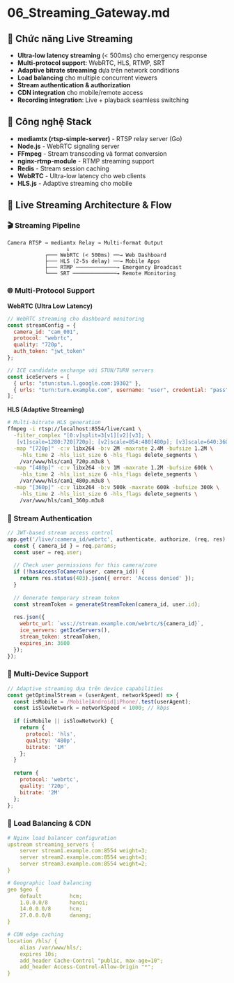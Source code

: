 # 06_Streaming_Gateway.md

## 🎯 Chức năng Live Streaming
- **Ultra-low latency streaming** (< 500ms) cho emergency response
- **Multi-protocol support**: WebRTC, HLS, RTMP, SRT
- **Adaptive bitrate streaming** dựa trên network conditions
- **Load balancing** cho multiple concurrent viewers
- **Stream authentication & authorization**
- **CDN integration** cho mobile/remote access
- **Recording integration**: Live + playback seamless switching

## 🧰 Công nghệ Stack
- **mediamtx (rtsp-simple-server)** - RTSP relay server (Go)
- **Node.js** - WebRTC signaling server
- **FFmpeg** - Stream transcoding và format conversion
- **nginx-rtmp-module** - RTMP streaming support
- **Redis** - Stream session caching
- **WebRTC** - Ultra-low latency cho web clients
- **HLS.js** - Adaptive streaming cho mobile

## 📡 Live Streaming Architecture & Flow

### 🎬 Streaming Pipeline
```
Camera RTSP → mediamtx Relay → Multi-format Output
                   ↓
            ┌─── WebRTC (< 500ms) ──→ Web Dashboard
            ├─── HLS (2-5s delay) ──→ Mobile Apps  
            ├─── RTMP ─────────────→ Emergency Broadcast
            └─── SRT ──────────────→ Remote Monitoring
```

### 🌐 Multi-Protocol Support

**WebRTC (Ultra Low Latency)**
```javascript
// WebRTC streaming cho dashboard monitoring
const streamConfig = {
  camera_id: "cam_001",
  protocol: "webrtc",
  quality: "720p",
  auth_token: "jwt_token"
};

// ICE candidate exchange với STUN/TURN servers
const iceServers = [
  { urls: "stun:stun.l.google.com:19302" },
  { urls: "turn:turn.example.com", username: "user", credential: "pass" }
];
```

**HLS (Adaptive Streaming)**
```bash
# Multi-bitrate HLS generation
ffmpeg -i rtsp://localhost:8554/live/cam1 \
  -filter_complex "[0:v]split=3[v1][v2][v3]; \
   [v1]scale=1280:720[720p]; [v2]scale=854:480[480p]; [v3]scale=640:360[360p]" \
  -map "[720p]" -c:v libx264 -b:v 2M -maxrate 2.4M -bufsize 1.2M \
    -hls_time 2 -hls_list_size 6 -hls_flags delete_segments \
    /var/www/hls/cam1_720p.m3u8 \
  -map "[480p]" -c:v libx264 -b:v 1M -maxrate 1.2M -bufsize 600k \
    -hls_time 2 -hls_list_size 6 -hls_flags delete_segments \
    /var/www/hls/cam1_480p.m3u8 \
  -map "[360p]" -c:v libx264 -b:v 500k -maxrate 600k -bufsize 300k \
    -hls_time 2 -hls_list_size 6 -hls_flags delete_segments \
    /var/www/hls/cam1_360p.m3u8
```

### 🔐 Stream Authentication
```javascript
// JWT-based stream access control
app.get('/live/:camera_id/webrtc', authenticate, authorize, (req, res) => {
  const { camera_id } = req.params;
  const user = req.user;
  
  // Check user permissions for this camera/zone
  if (!hasAccessToCamera(user, camera_id)) {
    return res.status(403).json({ error: 'Access denied' });
  }
  
  // Generate temporary stream token
  const streamToken = generateStreamToken(camera_id, user.id);
  
  res.json({
    webrtc_url: `wss://stream.example.com/webrtc/${camera_id}`,
    ice_servers: getIceServers(),
    stream_token: streamToken,
    expires_in: 3600
  });
});
```

### 📱 Multi-Device Support
```javascript
// Adaptive streaming dựa trên device capabilities
const getOptimalStream = (userAgent, networkSpeed) => {
  const isMobile = /Mobile|Android|iPhone/.test(userAgent);
  const isSlowNetwork = networkSpeed < 1000; // kbps
  
  if (isMobile || isSlowNetwork) {
    return {
      protocol: 'hls',
      quality: '480p',
      bitrate: '1M'
    };
  }
  
  return {
    protocol: 'webrtc',
    quality: '720p', 
    bitrate: '2M'
  };
};
```

### 🚀 Load Balancing & CDN
```yaml
# Nginx load balancer configuration
upstream streaming_servers {
    server stream1.example.com:8554 weight=3;
    server stream2.example.com:8554 weight=3;
    server stream3.example.com:8554 weight=2;
}

# Geographic load balancing
geo $geo {
    default         hcm;
    1.0.0.0/8       hanoi;
    14.0.0.0/8      hcm;
    27.0.0.0/8      danang;
}

# CDN edge caching
location /hls/ {
    alias /var/www/hls/;
    expires 10s;
    add_header Cache-Control "public, max-age=10";
    add_header Access-Control-Allow-Origin "*";
}
```
